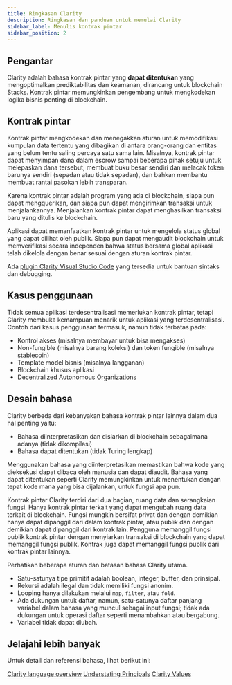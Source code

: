 ```yaml
---
title: Ringkasan Clarity
description: Ringkasan dan panduan untuk memulai Clarity
sidebar_label: Menulis kontrak pintar
sidebar_position: 2
---
```


## Pengantar

Clarity adalah bahasa kontrak pintar yang **dapat ditentukan** yang mengoptimalkan prediktabilitas dan keamanan, dirancang untuk blockchain Stacks. Kontrak pintar memungkinkan pengembang untuk mengkodekan logika bisnis penting di blockchain.

## Kontrak pintar

Kontrak pintar mengkodekan dan menegakkan aturan untuk memodifikasi kumpulan data tertentu yang dibagikan di antara orang-orang dan entitas yang belum tentu saling percaya satu sama lain. Misalnya, kontrak pintar dapat menyimpan dana dalam escrow sampai beberapa pihak setuju untuk melepaskan dana tersebut, membuat buku besar sendiri dan melacak token barunya sendiri (sepadan atau tidak sepadan), dan bahkan membantu membuat rantai pasokan lebih transparan.

Karena kontrak pintar adalah program yang ada di blockchain, siapa pun dapat mengquerikan, dan siapa pun dapat mengirimkan transaksi untuk menjalankannya. Menjalankan kontrak pintar dapat menghasilkan transaksi baru yang ditulis ke blockchain.

Aplikasi dapat memanfaatkan kontrak pintar untuk mengelola status global yang dapat dilihat oleh publik. Siapa pun dapat mengaudit blockchain untuk memverifikasi secara independen bahwa status bersama global aplikasi telah dikelola dengan benar sesuai dengan aturan kontrak pintar.

Ada [plugin Clarity Visual Studio Code][] yang tersedia untuk bantuan sintaks dan debugging.

## Kasus penggunaan

Tidak semua aplikasi terdesentralisasi memerlukan kontrak pintar, tetapi Clarity membuka kemampuan menarik untuk aplikasi yang terdesentralisasi. Contoh dari kasus penggunaan termasuk, namun tidak terbatas pada:

- Kontrol akses (misalnya membayar untuk bisa mengakses)
- Non-fungible (misalnya barang koleksi) dan token fungible (misalnya stablecoin)
- Template model bisnis (misalnya langganan)
- Blockchain khusus aplikasi
- Decentralized Autonomous Organizations

## Desain bahasa

Clarity berbeda dari kebanyakan bahasa kontrak pintar lainnya dalam dua hal penting yaitu:

- Bahasa diinterpretasikan dan disiarkan di blockchain sebagaimana adanya (tidak dikompilasi)
- Bahasa dapat ditentukan (tidak Turing lengkap)

Menggunakan bahasa yang diinterpretasikan memastikan bahwa kode yang dieksekusi dapat dibaca oleh manusia dan dapat diaudit. Bahasa yang dapat ditentukan seperti Clarity memungkinkan untuk menentukan dengan tepat kode mana yang bisa dijalankan, untuk fungsi apa pun.

Kontrak pintar Clarity terdiri dari dua bagian, ruang data dan serangkaian fungsi. Hanya kontrak pintar terkait yang dapat mengubah ruang data terkait di blockchain. Fungsi mungkin bersifat privat dan dengan demikian hanya dapat dipanggil dari dalam kontrak pintar, atau publik dan dengan demikian dapat dipanggil dari kontrak lain. Pengguna memanggil fungsi publik kontrak pintar dengan menyiarkan transaksi di blockchain yang dapat memanggil fungsi publik. Kontrak juga dapat memanggil fungsi publik dari kontrak pintar lainnya.

Perhatikan beberapa aturan dan batasan bahasa Clarity utama.

- Satu-satunya tipe primitif adalah boolean, integer, buffer, dan prinsipal.
- Rekursi adalah ilegal dan tidak memiliki fungsi anonim.
- Looping hanya dilakukan melalui `map`, `filter`, atau `fold`.
- Ada dukungan untuk daftar, namun, satu-satunya daftar panjang variabel dalam bahasa yang muncul sebagai input fungsi; tidak ada dukungan untuk operasi daftar seperti menambahkan atau bergabung.
- Variabel tidak dapat diubah.

## Jelajahi lebih banyak

Untuk detail dan referensi bahasa, lihat berikut ini:

[Clarity language overview](./clarity-language/) [Understating Principals](principals) [Clarity Values](values)

[plugin Clarity Visual Studio Code]: https://marketplace.visualstudio.com/items?itemName=HiroSystems.clarity-lsp
